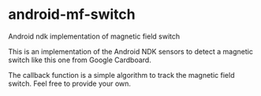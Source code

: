 # android-mf-switch
Android ndk implementation of magnetic field switch

This is an implementation of the Android NDK sensors to detect a magnetic switch like this one from Google Cardboard.

The callback function is a simple algorithm to track the magnetic field switch. Feel free to provide your own.

